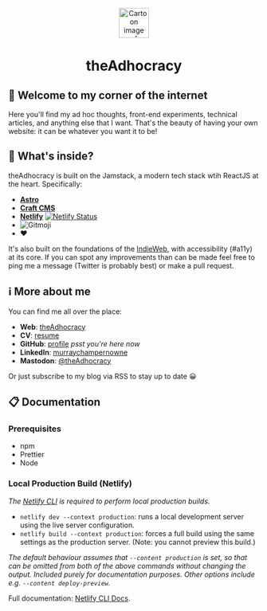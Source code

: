 <p align="center">
  <a href="https://theadhocracy.co.uk">
    <img alt="Cartoon image of Murray Champernowne." src="https://cms.theadhocracy.co.uk/assets/theadhocracy/website/Logos/adhoc-face.svg" width="60" />
  </a>
</p>
<h1 align="center">
  theAdhocracy
</h1>

## 👋 Welcome to my corner of the internet

Here you'll find my ad hoc thoughts, front-end experiments, technical articles, and anything else that I want. That's the beauty of having your own website: it can be whatever you want it to be!

## 🧐 What's inside?

theAdhocracy is built on the Jamstack, a modern tech stack wtih ReactJS at the heart. Specifically:

- [**Astro**](https://astro.build/)
- [**Craft CMS**](https://craftcms.com/)
- [**Netlify**](https://www.netlify.com/) [![Netlify Status](https://api.netlify.com/api/v1/badges/b6f7d1df-78b1-4885-807a-bf565946c866/deploy-status)](https://app.netlify.com/sites/an-adhoc-hope/deploys)
- ![Gitmoji](https://img.shields.io/badge/gitmoji-%20😜%20😍-FFDD67.svg?style=flat-square "Gitmoji")
- ❤

It's also built on the foundations of the [IndieWeb](https://indieweb.org/), with accessibility (#a11y) at its core. If you can spot any improvements than can be made feel free to ping me a message (Twitter is probably best) or make a pull request.

## ℹ More about me

You can find me all over the place:

- **Web**: [theAdhocracy](https://theadhocracy.co.uk)
- **CV**: [resume](https://cv.theadhocracy.co.uk)
- **GitHub**: [profile](https://github.com/theAdhocracy) _psst you're here now_
- **LinkedIn**: [murraychampernowne](https://linkedin.com/in/murraychampernowne)
- **Mastodon**: [@theAdhocracy](https://indieweb.social/@theadhocracy)

Or just subscribe to my blog via RSS to stay up to date 😀

## 📋 Documentation

### Prerequisites

- npm
- Prettier
- Node

### Local Production Build (Netlify)

_The [Netlify CLI](https://docs.netlify.com/cli/local-development/) is required to perform local production builds._

- `netlify dev --context production`: runs a local development server using the live server configuration.
- `netlify build --context production`: forces a full build using the same settings as the production server. (Note: you cannot preview this build.)

_The default behaviour assumes that `--content production` is set, so that can be omitted from both of the above commands without changing the output. Included purely for documentation purposes. Other options include e.g. `--content deploy-preview`._

Full documentation: [Netlify CLI Docs](https://cli.netlify.com/commands/build/).